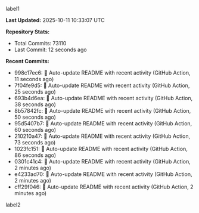 
label1 
<!-- ACTIVITY_START -->
**Last Updated:** 2025-10-11 10:33:07 UTC

**Repository Stats:**
- Total Commits: 73110
- Last Commit: 12 seconds ago

**Recent Commits:**
- 998c17ec6: 🤖 Auto-update README with recent activity (GitHub Action, 11 seconds ago)
- 7f04fe9d5: 🤖 Auto-update README with recent activity (GitHub Action, 25 seconds ago)
- 693b4d6ea: 🤖 Auto-update README with recent activity (GitHub Action, 38 seconds ago)
- 8b57842fc: 🤖 Auto-update README with recent activity (GitHub Action, 50 seconds ago)
- 95d5407b7: 🤖 Auto-update README with recent activity (GitHub Action, 60 seconds ago)
- 210210a47: 🤖 Auto-update README with recent activity (GitHub Action, 73 seconds ago)
- 1023fc151: 🤖 Auto-update README with recent activity (GitHub Action, 86 seconds ago)
- 0301c41c4: 🤖 Auto-update README with recent activity (GitHub Action, 2 minutes ago)
- e4233ad70: 🤖 Auto-update README with recent activity (GitHub Action, 2 minutes ago)
- cff29f046: 🤖 Auto-update README with recent activity (GitHub Action, 2 minutes ago)
<!-- ACTIVITY_END -->

label2
